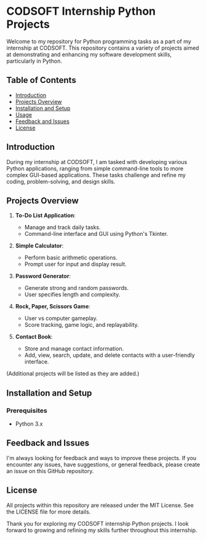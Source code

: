 # CODSOFT Internship Python Projects

Welcome to my repository for Python programming tasks as a part of my internship at CODSOFT. This repository contains a variety of projects aimed at demonstrating and enhancing my software development skills, particularly in Python.

## Table of Contents

- [Introduction](#introduction)
- [Projects Overview](#projects-overview)
- [Installation and Setup](#installation-and-setup)
- [Usage](#usage)
- [Feedback and Issues](#feedback-and-issues)
- [License](#license)

## Introduction

During my internship at CODSOFT, I am tasked with developing various Python applications, ranging from simple command-line tools to more complex GUI-based applications. These tasks challenge and refine my coding, problem-solving, and design skills.

## Projects Overview

1. **To-Do List Application**:
   - Manage and track daily tasks.
   - Command-line interface and GUI using Python's Tkinter.

2. **Simple Calculator**:
   - Perform basic arithmetic operations.
   - Prompt user for input and display result.

3. **Password Generator**:
   - Generate strong and random passwords.
   - User specifies length and complexity.

4. **Rock, Paper, Scissors Game**:
   - User vs computer gameplay.
   - Score tracking, game logic, and replayability.

5. **Contact Book**:
   - Store and manage contact information.
   - Add, view, search, update, and delete contacts with a user-friendly interface.

(Additional projects will be listed as they are added.)

## Installation and Setup

### Prerequisites

- Python 3.x

## Feedback and Issues
I'm always looking for feedback and ways to improve these projects. If you encounter any issues, have suggestions, or general feedback, please create an issue on this GitHub repository.

## License
All projects within this repository are released under the MIT License. See the LICENSE file for more details.



Thank you for exploring my CODSOFT internship Python projects. I look forward to growing and refining my skills further throughout this internship.

